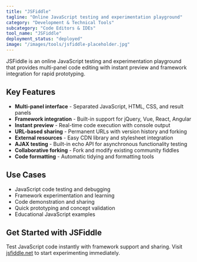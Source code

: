 ```yaml
---
title: "JSFiddle"
tagline: "Online JavaScript testing and experimentation playground"
category: "Development & Technical Tools"
subcategory: "Code Editors & IDEs"
tool_name: "JSFiddle"
deployment_status: "deployed"
image: "/images/tools/jsfiddle-placeholder.jpg"
---
```

JSFiddle is an online JavaScript testing and experimentation playground that provides multi-panel code editing with instant preview and framework integration for rapid prototyping.

## Key Features

- **Multi-panel interface** - Separated JavaScript, HTML, CSS, and result panels
- **Framework integration** - Built-in support for jQuery, Vue, React, Angular
- **Instant preview** - Real-time code execution with console output
- **URL-based sharing** - Permanent URLs with version history and forking
- **External resources** - Easy CDN library and stylesheet integration
- **AJAX testing** - Built-in echo API for asynchronous functionality testing
- **Collaborative forking** - Fork and modify existing community fiddles
- **Code formatting** - Automatic tidying and formatting tools

## Use Cases

- JavaScript code testing and debugging
- Framework experimentation and learning
- Code demonstration and sharing
- Quick prototyping and concept validation
- Educational JavaScript examples

## Get Started with JSFiddle

Test JavaScript code instantly with framework support and sharing. Visit [jsfiddle.net](https://jsfiddle.net) to start experimenting immediately.